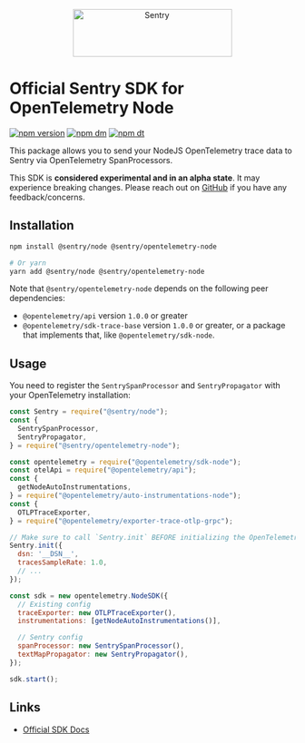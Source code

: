 <p align="center">
  <a href="https://sentry.io/?utm_source=github&utm_medium=logo" target="_blank">
    <img src="https://sentry-brand.storage.googleapis.com/sentry-wordmark-dark-280x84.png" alt="Sentry" width="280" height="84">
  </a>
</p>

# Official Sentry SDK for OpenTelemetry Node

[![npm version](https://img.shields.io/npm/v/@sentry/opentelemetry-node.svg)](https://www.npmjs.com/package/@sentry/opentelemetry-node)
[![npm dm](https://img.shields.io/npm/dm/@sentry/opentelemetry-node.svg)](https://www.npmjs.com/package/@sentry/opentelemetry-node)
[![npm dt](https://img.shields.io/npm/dt/@sentry/opentelemetry-node.svg)](https://www.npmjs.com/package/@sentry/opentelemetry-node)

This package allows you to send your NodeJS OpenTelemetry trace data to Sentry via OpenTelemetry SpanProcessors.

This SDK is **considered experimental and in an alpha state**. It may experience breaking changes. Please reach out on
[GitHub](https://github.com/getsentry/sentry-javascript/issues/new/choose) if you have any feedback/concerns.

## Installation

```bash
npm install @sentry/node @sentry/opentelemetry-node

# Or yarn
yarn add @sentry/node @sentry/opentelemetry-node
```

Note that `@sentry/opentelemetry-node` depends on the following peer dependencies:

- `@opentelemetry/api` version `1.0.0` or greater
- `@opentelemetry/sdk-trace-base` version `1.0.0` or greater, or a package that implements that, like
  `@opentelemetry/sdk-node`.

## Usage

You need to register the `SentrySpanProcessor` and `SentryPropagator` with your OpenTelemetry installation:

```js
const Sentry = require("@sentry/node");
const {
  SentrySpanProcessor,
  SentryPropagator,
} = require("@sentry/opentelemetry-node");

const opentelemetry = require("@opentelemetry/sdk-node");
const otelApi = require("@opentelemetry/api");
const {
  getNodeAutoInstrumentations,
} = require("@opentelemetry/auto-instrumentations-node");
const {
  OTLPTraceExporter,
} = require("@opentelemetry/exporter-trace-otlp-grpc");

// Make sure to call `Sentry.init` BEFORE initializing the OpenTelemetry SDK
Sentry.init({
  dsn: '__DSN__',
  tracesSampleRate: 1.0,
  // ...
});

const sdk = new opentelemetry.NodeSDK({
  // Existing config
  traceExporter: new OTLPTraceExporter(),
  instrumentations: [getNodeAutoInstrumentations()],

  // Sentry config
  spanProcessor: new SentrySpanProcessor(),
  textMapPropagator: new SentryPropagator(),
});

sdk.start();
```

## Links

- [Official SDK Docs](https://docs.sentry.io/quickstart/)
